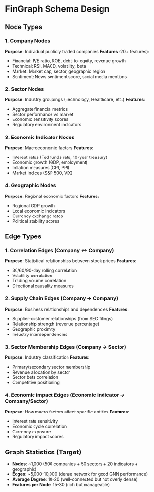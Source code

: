 # FinGraph Schema Design

## Node Types

### 1. Company Nodes
**Purpose**: Individual publicly traded companies
**Features** (20+ features):
- Financial: P/E ratio, ROE, debt-to-equity, revenue growth
- Technical: RSI, MACD, volatility, beta
- Market: Market cap, sector, geographic region
- Sentiment: News sentiment score, social media mentions

### 2. Sector Nodes  
**Purpose**: Industry groupings (Technology, Healthcare, etc.)
**Features**:
- Aggregate financial metrics
- Sector performance vs market
- Economic sensitivity scores
- Regulatory environment indicators

### 3. Economic Indicator Nodes
**Purpose**: Macroeconomic factors
**Features**:
- Interest rates (Fed funds rate, 10-year treasury)
- Economic growth (GDP, employment)
- Inflation measures (CPI, PPI)
- Market indices (S&P 500, VIX)

### 4. Geographic Nodes
**Purpose**: Regional economic factors
**Features**:
- Regional GDP growth
- Local economic indicators
- Currency exchange rates
- Political stability scores

## Edge Types

### 1. Correlation Edges (Company ↔ Company)
**Purpose**: Statistical relationships between stock prices
**Features**:
- 30/60/90-day rolling correlation
- Volatility correlation
- Trading volume correlation
- Directional causality measures

### 2. Supply Chain Edges (Company → Company)
**Purpose**: Business relationships and dependencies
**Features**:
- Supplier-customer relationships (from SEC filings)
- Relationship strength (revenue percentage)
- Geographic proximity
- Industry interdependencies

### 3. Sector Membership Edges (Company → Sector)
**Purpose**: Industry classification
**Features**:
- Primary/secondary sector membership
- Revenue allocation by sector
- Sector beta correlation
- Competitive positioning

### 4. Economic Impact Edges (Economic Indicator → Company/Sector)
**Purpose**: How macro factors affect specific entities
**Features**:
- Interest rate sensitivity
- Economic cycle correlation
- Currency exposure
- Regulatory impact scores

## Graph Statistics (Target)
- **Nodes**: ~1,000 (500 companies + 50 sectors + 20 indicators + geographic)
- **Edges**: ~5,000-10,000 (dense network for good GNN performance)
- **Average Degree**: 10-20 (well-connected but not overly dense)
- **Features per Node**: 15-30 (rich but manageable)
